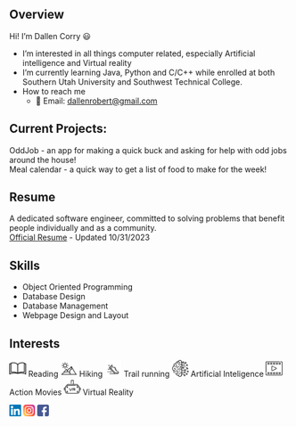 Overview
-----
Hi! I’m Dallen Corry 😃
- I’m interested in all things computer related, especially Artificial intelligence and Virtual reality
- I’m currently learning Java, Python and C/C++ while enrolled at both Southern Utah University and Southwest Technical College.
- How to reach me 
  - :email: Email: dallenrobert@gmail.com 

Current Projects:
----
OddJob - an app for making a quick buck and asking for help with odd jobs around the house!<br>
Meal calendar - a quick way to get a list of food to make for the week!

Resume
----
A dedicated software engineer, committed to solving problems that benefit people individually and as a community. <br>
[Official Resume](https://github.com/DallenCorry/DallenCorry/blob/main/Resume%20Dallen%20Corry.pdf) - Updated 10/31/2023

Skills
----
<ul>
<li>Object Oriented Programming</li>
<li>Database Design</li>
<li>Database Management</li>
<li>Webpage Design and Layout</li>
</ul>

Interests
---

<img src="https://github.com/DallenCorry/DallenCorry/blob/main/images/book.png" alt="Image:book" height = 30> Reading
<img src="https://github.com/DallenCorry/DallenCorry/blob/main/images/mountains.png" alt="Image:book" height = 30> Hiking
<img src="https://github.com/DallenCorry/DallenCorry/blob/main/images/shoe.png" alt="Image:book" height = 30> Trail running
<img src="https://github.com/DallenCorry/DallenCorry/blob/main/images/aiBrain.png" alt="Image:book" height = 30> Artificial Inteligence
<img src="https://github.com/DallenCorry/DallenCorry/blob/main/images/playVideoIcon.png" alt="Image:book" height = 30> Action Movies
<img src="https://github.com/DallenCorry/DallenCorry/blob/main/images/vrHeadset.png" alt="Image:book" height = 30> Virtual Reality


<a href="www.linkedin.com/in/dallen-corry"><img src="https://github.com/DallenCorry/DallenCorry/blob/main/images/linkedin.svg" alt="icon | LinkedIn" height=21></a>
<a href="https://www.instagram.com/dallencorry/"><img src="https://github.com/DallenCorry/DallenCorry/blob/main/images/instagram.svg" alt="icon | Instagram" height=21></a>
<a href="www.facebook.com/dallen.corry"><img src="https://github.com/DallenCorry/DallenCorry/blob/main/images/facebook.png" alt="icon | Facebook" height=21></a>

<!--
DallenCorry/DallenCorry is a ✨ special ✨ repository because its `README.md` (this file) appears on your GitHub profile.
You can click the Preview link to take a look at your changes.
-->
